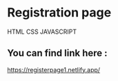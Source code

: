 # Registration page

HTML
CSS
JAVASCRIPT
## You can find link here :
https://registerpage1.netlify.app/



